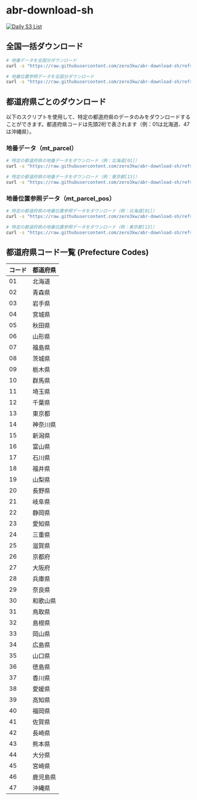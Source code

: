 # abr-download-sh
[![Daily S3 List](https://github.com/zero3kw/abr-download-sh/actions/workflows/daily_s3_list.yml/badge.svg)](https://github.com/zero3kw/abr-download-sh/actions/workflows/daily_s3_list.yml)

## 全国一括ダウンロード

```bash
# 地番データを全国分ダウンロード
curl -s "https://raw.githubusercontent.com/zero3kw/abr-download-sh/refs/heads/main/gov-csv-export-public/mt_parcel/city/list.txt" | awk -F "," 'NR > 1 {print $1}' | xargs -P 0 -n 1 curl -s -O

# 地番位置参照データを全国分ダウンロード
curl -s "https://raw.githubusercontent.com/zero3kw/abr-download-sh/refs/heads/main/gov-csv-export-public/mt_parcel_pos/city/list.txt" | awk -F "," 'NR > 1 {print $1}' | xargs -P 0 -n 1 curl -s -O
```

## 都道府県ごとのダウンロード

以下のスクリプトを使用して、特定の都道府県のデータのみをダウンロードすることができます。都道府県コードは先頭2桁で表されます（例：01は北海道、47は沖縄県）。

### 地番データ（mt_parcel）

```bash
# 特定の都道府県の地番データをダウンロード（例：北海道[01]）
curl -s "https://raw.githubusercontent.com/zero3kw/abr-download-sh/refs/heads/main/gov-csv-export-public/mt_parcel/city/list.txt" | awk -F "," 'NR > 1 && $1 ~ /mt_parcel_city01/ {print $1}' | xargs -P 0 -n 1 curl -s -O

# 特定の都道府県の地番データをダウンロード（例：東京都[13]）
curl -s "https://raw.githubusercontent.com/zero3kw/abr-download-sh/refs/heads/main/gov-csv-export-public/mt_parcel/city/list.txt" | awk -F "," 'NR > 1 && $1 ~ /mt_parcel_city13/ {print $1}' | xargs -P 0 -n 1 curl -s -O
```

### 地番位置参照データ（mt_parcel_pos）

```bash
# 特定の都道府県の地番位置参照データをダウンロード（例：北海道[01]）
curl -s "https://raw.githubusercontent.com/zero3kw/abr-download-sh/refs/heads/main/gov-csv-export-public/mt_parcel_pos/city/list.txt" | awk -F "," 'NR > 1 && $1 ~ /mt_parcel_pos_city01/ {print $1}' | xargs -P 0 -n 1 curl -s -O

# 特定の都道府県の地番位置参照データをダウンロード（例：東京都[13]）
curl -s "https://raw.githubusercontent.com/zero3kw/abr-download-sh/refs/heads/main/gov-csv-export-public/mt_parcel_pos/city/list.txt" | awk -F "," 'NR > 1 && $1 ~ /mt_parcel_pos_city13/ {print $1}' | xargs -P 0 -n 1 curl -s -O
```

## 都道府県コード一覧 (Prefecture Codes)

| コード | 都道府県 |
|--------|----------|
| 01 | 北海道 |
| 02 | 青森県 |
| 03 | 岩手県 |
| 04 | 宮城県 |
| 05 | 秋田県 |
| 06 | 山形県 |
| 07 | 福島県 |
| 08 | 茨城県 |
| 09 | 栃木県 |
| 10 | 群馬県 |
| 11 | 埼玉県 |
| 12 | 千葉県 |
| 13 | 東京都 |
| 14 | 神奈川県 |
| 15 | 新潟県 |
| 16 | 富山県 |
| 17 | 石川県 |
| 18 | 福井県 |
| 19 | 山梨県 |
| 20 | 長野県 |
| 21 | 岐阜県 |
| 22 | 静岡県 |
| 23 | 愛知県 |
| 24 | 三重県 |
| 25 | 滋賀県 |
| 26 | 京都府 |
| 27 | 大阪府 |
| 28 | 兵庫県 |
| 29 | 奈良県 |
| 30 | 和歌山県 |
| 31 | 鳥取県 |
| 32 | 島根県 |
| 33 | 岡山県 |
| 34 | 広島県 |
| 35 | 山口県 |
| 36 | 徳島県 |
| 37 | 香川県 |
| 38 | 愛媛県 |
| 39 | 高知県 |
| 40 | 福岡県 |
| 41 | 佐賀県 |
| 42 | 長崎県 |
| 43 | 熊本県 |
| 44 | 大分県 |
| 45 | 宮崎県 |
| 46 | 鹿児島県 |
| 47 | 沖縄県 |